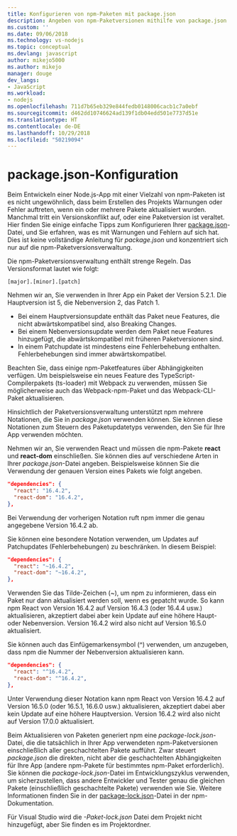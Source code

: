 ```yaml
---
title: Konfigurieren von npm-Paketen mit package.json
description: Angeben von npm-Paketversionen mithilfe von package.json
ms.custom: ''
ms.date: 09/06/2018
ms.technology: vs-nodejs
ms.topic: conceptual
ms.devlang: javascript
author: mikejo5000
ms.author: mikejo
manager: douge
dev_langs:
- JavaScript
ms.workload:
- nodejs
ms.openlocfilehash: 711d7b65eb329e844fedb0148006cacb1c7a0ebf
ms.sourcegitcommit: d462dd10746624ad139f1db04edd501e7737d51e
ms.translationtype: HT
ms.contentlocale: de-DE
ms.lasthandoff: 10/29/2018
ms.locfileid: "50219094"
---
```

# <a name="packagejson-configuration"></a>package.json-Konfiguration

Beim Entwickeln einer Node.js-App mit einer Vielzahl von npm-Paketen ist es nicht ungewöhnlich, dass beim Erstellen des Projekts Warnungen oder Fehler auftreten, wenn ein oder mehrere Pakete aktualisiert wurden. Manchmal tritt ein Versionskonflikt auf, oder eine Paketversion ist veraltet. Hier finden Sie einige einfache Tipps zum Konfigurieren Ihrer [package.json](https://docs.npmjs.com/files/package.json)-Datei, und Sie erfahren, was es mit Warnungen und Fehlern auf sich hat. Dies ist keine vollständige Anleitung für *package.json* und konzentriert sich nur auf die npm-Paketversionsverwaltung.

Die npm-Paketversionsverwaltung enthält strenge Regeln. Das Versionsformat lautet wie folgt:

    [major].[minor].[patch]

Nehmen wir an, Sie verwenden in Ihrer App ein Paket der Version 5.2.1. Die Hauptversion ist 5, die Nebenversion 2, das Patch 1.

* Bei einem Hauptversionsupdate enthält das Paket neue Features, die nicht abwärtskompatibel sind, also Breaking Changes.
* Bei einem Nebenversionsupdate werden dem Paket neue Features hinzugefügt, die abwärtskompatibel mit früheren Paketversionen sind.
* In einem Patchupdate ist mindestens eine Fehlerbehebung enthalten. Fehlerbehebungen sind immer abwärtskompatibel.

Beachten Sie, dass einige npm-Paketfeatures über Abhängigkeiten verfügen. Um beispielsweise ein neues Feature des TypeScript-Compilerpakets (ts-loader) mit Webpack zu verwenden, müssen Sie möglicherweise auch das Webpack-npm-Paket und das Webpack-CLI-Paket aktualisieren.

Hinsichtlich der Paketversionsverwaltung unterstützt npm mehrere Notationen, die Sie in *package.json* verwenden können. Sie können diese Notationen zum Steuern des Paketupdatetyps verwenden, den Sie für Ihre App verwenden möchten.

Nehmen wir an, Sie verwenden React und müssen die npm-Pakete **react** und **react-dom** einschließen. Sie können dies auf verschiedene Arten in Ihrer *package.json*-Datei angeben. Beispielsweise können Sie die Verwendung der genauen Version eines Pakets wie folgt angeben.

  ```json
  "dependencies": {
    "react": "16.4.2",
    "react-dom": "16.4.2",
  },
  ```

Bei Verwendung der vorherigen Notation ruft npm immer die genau angegebene Version 16.4.2 ab.

Sie können eine besondere Notation verwenden, um Updates auf Patchupdates (Fehlerbehebungen) zu beschränken. In diesem Beispiel:

  ```json
  "dependencies": {
    "react": "~16.4.2",
    "react-dom": "~16.4.2",
  },
  ```

Verwenden Sie das Tilde-Zeichen (~), um npm zu informieren, dass ein Paket nur dann aktualisiert werden soll, wenn es gepatcht wurde. So kann npm React von Version 16.4.2 auf Version 16.4.3 (oder 16.4.4 usw.) aktualisieren, akzeptiert dabei aber kein Update auf eine höhere Haupt- oder Nebenversion. Version 16.4.2 wird also nicht auf Version 16.5.0 aktualisiert.

Sie können auch das Einfügemarkensymbol (^) verwenden, um anzugeben, dass npm die Nummer der Nebenversion aktualisieren kann.

  ```json
  "dependencies": {
    "react": "^16.4.2",
    "react-dom": "^16.4.2",
  },
  ```

Unter Verwendung dieser Notation kann npm React von Version 16.4.2 auf Version 16.5.0 (oder 16.5.1, 16.6.0 usw.) aktualisieren, akzeptiert dabei aber kein Update auf eine höhere Hauptversion. Version 16.4.2 wird also nicht auf Version 17.0.0 aktualisiert.

Beim Aktualisieren von Paketen generiert npm eine *package-lock.json*-Datei, die die tatsächlich in Ihrer App verwendeten npm-Paketversionen einschließlich aller geschachtelten Pakete aufführt. Zwar steuert *package.json* die direkten, nicht aber die geschachtelten Abhängigkeiten für Ihre App (andere npm-Pakete für bestimmtes npm-Paket erforderlich). Sie können die *package-lock.json*-Datei im Entwicklungszyklus verwenden, um sicherzustellen, dass andere Entwickler und Tester genau die gleichen Pakete (einschließlich geschachtelte Pakete) verwenden wie Sie. Weitere Informationen finden Sie in der [package-lock.json](https://docs.npmjs.com/files/package-lock.json)-Datei in der npm-Dokumentation.

Für Visual Studio wird die *-Paket-lock.json* Datei dem Projekt nicht hinzugefügt, aber Sie finden es im Projektordner.
